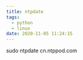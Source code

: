 ```yaml
---
title: ntpdate
tags:
  - python
  - linux
date: 2020-11-05 11:24:15
---
```

sudo  ntpdate  cn.ntppod.com